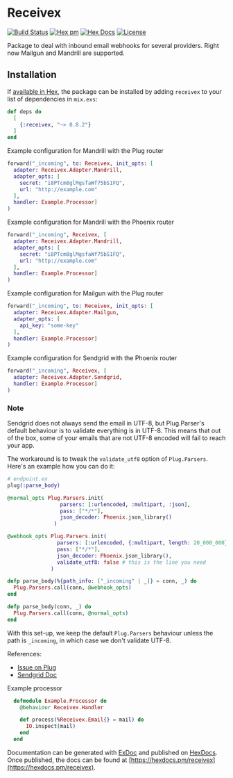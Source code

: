 # Receivex

[![Build Status](https://travis-ci.com/maartenvanvliet/receivex.svg?branch=master)](https://travis-ci.com/maartenvanvliet/receivex) [![Hex pm](http://img.shields.io/hexpm/v/receivex.svg?style=flat)](https://hex.pm/packages/receivex) [![Hex Docs](https://img.shields.io/badge/hex-docs-9768d1.svg)](https://hexdocs.pm/receivex) [![License](https://img.shields.io/badge/License-MIT-blue.svg)](https://opensource.org/licenses/MIT)

Package to deal with inbound email webhooks for several providers. Right now
Mailgun and Mandrill are supported.

## Installation

If [available in Hex](https://hex.pm/docs/publish), the package can be installed
by adding `receivex` to your list of dependencies in `mix.exs`:

```elixir
def deps do
  [
    {:receivex, "~> 0.8.2"}
  ]
end
```

Example configuration for Mandrill with the Plug router

```elixir
forward("_incoming", to: Receivex, init_opts: [
  adapter: Receivex.Adapter.Mandrill,
  adapter_opts: [
    secret: "i8PTcm8glMgsfaWf75bS1FQ",
    url: "http://example.com"
  ],
  handler: Example.Processor]
)
```

Example configuration for Mandrill with the Phoenix router

```elixir
forward("_incoming", Receivex, [
  adapter: Receivex.Adapter.Mandrill,
  adapter_opts: [
    secret: "i8PTcm8glMgsfaWf75bS1FQ",
    url: "http://example.com"
  ],
  handler: Example.Processor]
)
```

Example configuration for Mailgun with the Plug router

```elixir
forward("_incoming", to: Receivex, init_opts: [
  adapter: Receivex.Adapter.Mailgun,
  adapter_opts: [
    api_key: "some-key"
  ],
  handler: Example.Processor]
)
```

Example configuration for Sendgrid with the Phoenix router

```elixir
forward("_incoming", Receivex, [
  adapter: Receivex.Adapter.Sendgrid,
  handler: Example.Processor]
)
```

### Note

Sendgrid does not always send the email in UTF-8, but Plug.Parser's default behaviour is to validate everything is in UTF-8. This means that out of the box, some of your emails that are not UTF-8 encoded will fail to reach your app.

The workaround is to tweak the `validate_utf8` option of `Plug.Parsers`. Here's an example how you can do it:

```elixir
# endpoint.ex
plug(:parse_body)

@normal_opts Plug.Parsers.init(
                 parsers: [:urlencoded, :multipart, :json],
                 pass: ["*/*"],
                 json_decoder: Phoenix.json_library()
               )

@webhook_opts Plug.Parsers.init(
                parsers: [:urlencoded, {:multipart, length: 20_000_000}, :json],
                pass: ["*/*"],
                json_decoder: Phoenix.json_library(),
                validate_utf8: false # this is the line you need
              )

defp parse_body(%{path_info: ["_incoming" | _]} = conn, _) do
  Plug.Parsers.call(conn, @webhook_opts)
end

defp parse_body(conn, _) do
  Plug.Parsers.call(conn, @normal_opts)
end
```

With this set-up, we keep the default `Plug.Parsers` behaviour unless the path is `_incoming`, in which case we don't validate UTF-8.

References:

- [Issue on Plug](https://github.com/elixir-plug/plug/issues/860)
- [Sendgrid Doc](https://sendgrid.com/docs/for-developers/parsing-email/inbound-email/#character-sets-and-header-decoding)

Example processor

```elixir
  defmodule Example.Processor do
    @behaviour Receivex.Handler

    def process(%Receivex.Email{} = mail) do
      IO.inspect(mail)
    end
  end

```

Documentation can be generated with [ExDoc](https://github.com/elixir-lang/ex_doc)
and published on [HexDocs](https://hexdocs.pm). Once published, the docs can
be found at [https://hexdocs.pm/receivex](https://hexdocs.pm/receivex).
